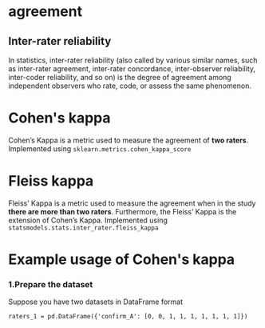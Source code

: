 # agreement

## Inter-rater reliability
In statistics, inter-rater reliability (also called by various similar names, such as inter-rater agreement, inter-rater concordance, inter-observer reliability, inter-coder reliability, and so on) is the degree of agreement among independent observers who rate, code, or assess the same phenomenon.

# Cohen's kappa
Cohen’s Kappa is a metric used to measure the agreement of **two raters**. Implemented using `sklearn.metrics.cohen_kappa_score`

# Fleiss kappa
Fleiss’ Kappa is a metric used to measure the agreement when in the study **there are more than two raters**. Furthermore, the Fleiss’ Kappa is the extension of Cohen’s Kappa. Implemented using `statsmodels.stats.inter_rater.fleiss_kappa`

# Example usage of Cohen's kappa

### 1.Prepare the dataset
Suppose you have two datasets in DataFrame format
```
raters_1 = pd.DataFrame({'confirm_A': [0, 0, 1, 1, 1, 1, 1, 1, 1]})
```
